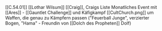 [[C.54.01]]
[[Lothar Wilsum]]
[[Craig]], Craigs Liste
Monatliches Event mit [[Ares]] - [[Gauntlet Challenge]] und Käfigkampf [[CultChurch.png]] um Waffen, die genau zu Kämpfern passen ("Feuerball Junge", verzierter Bogen, "Hama" - Freundin von [[Dolch des Propheten]] Dolf)
